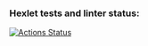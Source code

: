### Hexlet tests and linter status:
[![Actions Status](https://github.com/Serjio89/qa-engineer-project-84/actions/workflows/hexlet-check.yml/badge.svg)](https://github.com/Serjio89/qa-engineer-project-84/actions)